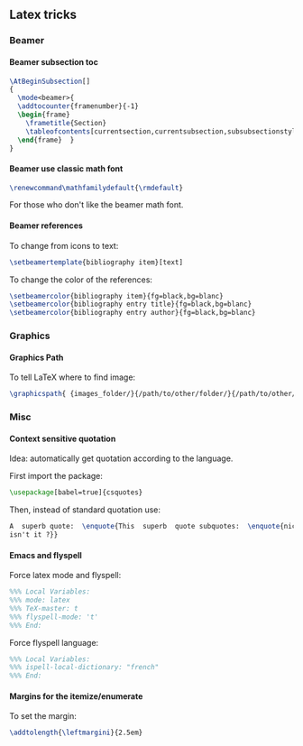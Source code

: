 ## Latex tricks

### Beamer
#### Beamer subsection toc

```latex
\AtBeginSubsection[]
{
  \mode<beamer>{
  \addtocounter{framenumber}{-1}
  \begin{frame}
    \frametitle{Section}
    \tableofcontents[currentsection,currentsubsection,subsubsectionstyle=show/show/shaded/shaded]
  \end{frame}  }
}
```

#### Beamer use classic math font

```latex
\renewcommand\mathfamilydefault{\rmdefault} 
```

For those who don't like the beamer math font.

#### Beamer references
To change from icons to text:

```latex
\setbeamertemplate{bibliography item}[text]
```

To change the color of the references:
```latex
\setbeamercolor{bibliography item}{fg=black,bg=blanc}
\setbeamercolor{bibliography entry title}{fg=black,bg=blanc}
\setbeamercolor{bibliography entry author}{fg=black,bg=blanc}
```

### Graphics
#### Graphics Path
To tell LaTeX where to find image:
```latex
\graphicspath{ {images_folder/}{/path/to/other/folder/}{/path/to/other/folder2/} }
```


### Misc

#### Context sensitive quotation
Idea: automatically get quotation according to the language.

First import the package:
```latex
\usepackage[babel=true]{csquotes}
```

Then, instead of standard quotation use:
```latex
A  superb quote:  \enquote{This  superb  quote subquotes:  \enquote{nice
isn't it ?}}
```


#### Emacs and flyspell

Force latex mode and flyspell:
```latex
%%% Local Variables: 
%%% mode: latex
%%% TeX-master: t
%%% flyspell-mode: 't'
%%% End: 
```



Force flyspell language:
```latex
%%% Local Variables: 
%%% ispell-local-dictionary: "french"
%%% End: 
```


#### Margins for the itemize/enumerate

To set the margin:
```latex
\addtolength{\leftmargini}{2.5em} 
```


